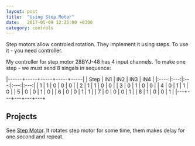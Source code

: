 ```yaml
---
layout: post
title:  "Using Step Motor"
date:   2017-05-09 12:25:00 +0300
category: controls
---
```


Step motors allow controled rotation. They implement it using steps. To use it - you need controller.

My controller for step motor 28BYJ-48 has 4 input channels. To make one step - we must send 8 singals in sequence:

|------+-----+-----+-----+-----|
| Step | IN1 | IN2 | IN3 | IN4 |
|:----:|:---:|:---:|:---:|:---:|
| 1 | 1 | 0 | 0 | 0 |
| 2 | 1 | 1 | 0 | 0 |
| 3 | 0 | 1 | 0 | 0 |
| 4 | 0 | 1 | 1 | 0 |
| 5 | 0 | 0 | 1 | 0 |
| 6 | 0 | 0 | 1 | 1 |
| 7 | 0 | 0 | 0 | 1 |
| 8 | 1 | 0 | 0 | 1 |
|---+---+---+---+---+

Projects
--------

See [Step Motor][stepmotor-github]. It rotates step motor for some time, them makes delay for one second and repeat.

[stepmotor-github]: https://github.com/dimalev/arduino-starters/tree/master/stepmotor